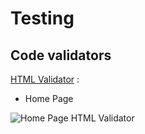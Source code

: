 # Testing

## Code validators

[HTML Validator](https://validator.w3.org/) : 

- Home Page

![Home Page HTML Validator](readme-files/html-passedtest.jpg)
